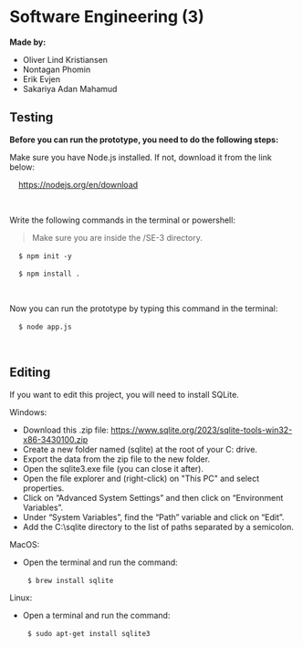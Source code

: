# Software Engineering (3)

**Made by:**
 - Oliver Lind Kristiansen
 - Nontagan Phomin
 - Erik Evjen
 - Sakariya Adan Mahamud

## Testing

**Before you can run the prototype, you need to do the following steps:**

Make sure you have Node.js installed. If not, download it from the link below:

&nbsp;&nbsp;&nbsp;&nbsp;https://nodejs.org/en/download

<br>

Write the following commands in the terminal or powershell:
> Make sure you are inside the /SE-3 directory.

&nbsp;&nbsp;&nbsp;&nbsp;`$ npm init -y`

&nbsp;&nbsp;&nbsp;&nbsp;`$ npm install .`

<br>

Now you can run the prototype by typing this command in the terminal:

&nbsp;&nbsp;&nbsp;&nbsp;`$ node app.js`

<br>

## Editing

If you want to edit this project, you will need to install SQLite.

  Windows:
   - Download this .zip file: https://www.sqlite.org/2023/sqlite-tools-win32-x86-3430100.zip
   - Create a new folder named (sqlite) at the root of your C: drive.
   - Export the data from the zip file to the new folder.
   - Open the sqlite3.exe file (you can close it after).
   - Open the file explorer and (right-click) on "This PC" and select properties.
   - Click on “Advanced System Settings” and then click on “Environment Variables”.
   - Under “System Variables”, find the “Path” variable and click on “Edit”.
   - Add the C:\sqlite directory to the list of paths separated by a semicolon.

  MacOS:
   - Open the terminal and run the command:

&nbsp;&nbsp;&nbsp;&nbsp;&nbsp;&nbsp;&nbsp;&nbsp;`$ brew install sqlite`

  Linux:
   - Open a terminal and run the command:

&nbsp;&nbsp;&nbsp;&nbsp;&nbsp;&nbsp;&nbsp;&nbsp;`$ sudo apt-get install sqlite3`
